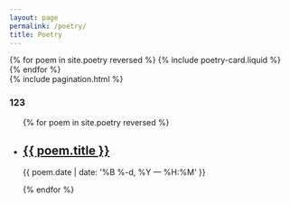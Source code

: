 ```yaml
---
layout: page
permalink: /poetry/
title: Poetry
---
```


<div class='o-wrapper'>
  <div class='o-grid'>
    {% for poem in site.poetry reversed %}
      {% include poetry-card.liquid %}
    {% endfor %}
  </div>

  <div class='o-grid'>
    {% include pagination.html %}
  </div>
</div>

<h3>123</h3>


<article class="post-content">

  <ul class="post-list">
  {% for poem in site.poetry reversed %}
    <li>
      <h2>
        <a class="poem-title" href="{{ poem.url | prepend: site.baseurl }}">{{ poem.title }}</a>
      </h2>
      <p class="post-meta">{{ poem.date | date: '%B %-d, %Y — %H:%M' }}</p>
    </li>
  {% endfor %}
  </ul>

</article>